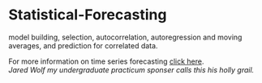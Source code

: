 # Statistical-Forecasting
 model building, selection, autocorrelation, autoregression and moving averages, and prediction for correlated data.  
  
For more information on time series forecasting [click here](https://otexts.com/fpp3/).  
*Jared Wolf my undergraduate practicum sponser calls this his holly grail.*  
